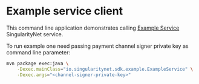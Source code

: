 # Example service client

This command line application demonstrates calling [Example Service](https://beta.singularitynet.io/servicedetails/org/snet/service/example-service)
SingularityNet service.

To run example one need passing payment channel signer private key as command
line parameter:
```sh
mvn package exec:java \
    -Dexec.mainClass="io.singularitynet.sdk.example.ExampleService" \
    -Dexec.args="<channel-signer-private-key>"
```

